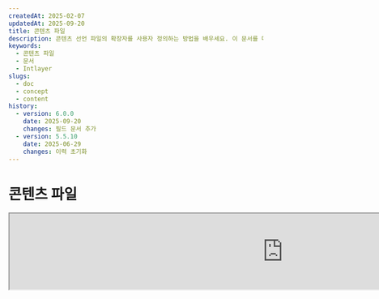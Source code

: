 ```yaml
---
createdAt: 2025-02-07
updatedAt: 2025-09-20
title: 콘텐츠 파일
description: 콘텐츠 선언 파일의 확장자를 사용자 정의하는 방법을 배우세요. 이 문서를 따라 프로젝트에서 조건을 효율적으로 구현하세요.
keywords:
  - 콘텐츠 파일
  - 문서
  - Intlayer
slugs:
  - doc
  - concept
  - content
history:
  - version: 6.0.0
    date: 2025-09-20
    changes: 필드 문서 추가
  - version: 5.5.10
    date: 2025-06-29
    changes: 이력 초기화
---
```


# 콘텐츠 파일

<iframe title="i18n, Markdown, JSON… 모든 것을 관리하는 단일 솔루션 | Intlayer" class="m-auto aspect-[16/9] w-full overflow-hidden rounded-lg border-0" allow="autoplay; gyroscope;" loading="lazy" width="1080" height="auto" src="https://www.youtube.com/embed/1VHgSY_j9_I?autoplay=0&amp;origin=http://intlayer.org&amp;controls=0&amp;rel=1"/>

## 콘텐츠 파일이란 무엇인가요?

Intlayer에서 콘텐츠 파일은 사전 정의를 포함하는 파일입니다.  
이 파일들은 애플리케이션의 텍스트 콘텐츠, 번역 및 리소스를 선언합니다.  
콘텐츠 파일은 Intlayer에 의해 처리되어 사전을 생성합니다.

사전은 애플리케이션이 `useIntlayer` 훅을 사용하여 가져올 최종 결과물입니다.

### 주요 개념

#### 사전(Dictionary)

사전은 키로 구성된 콘텐츠의 구조화된 모음입니다. 각 사전은 다음을 포함합니다:

- **키(Key)**: 사전의 고유 식별자
- **콘텐츠(Content)**: 실제 콘텐츠 값(텍스트, 숫자, 객체 등)
- **메타데이터(Metadata)**: 제목, 설명, 태그 등 추가 정보

#### 콘텐츠 파일

콘텐츠 파일 예시:

```tsx fileName="src/example.content.tsx" contentDeclarationFormat="typescript"
import { type ReactNode } from "react";
import {
  t,
  enu,
  cond,
  nest,
  md,
  insert,
  file,
  type Dictionary,
} from "intlayer";

interface Content {
  imbricatedContent: {
    imbricatedContent2: {
      stringContent: string;
      numberContent: number;
      booleanContent: boolean;
      javaScriptContent: string;
    };
  };
  multilingualContent: string;
  quantityContent: string;
  conditionalContent: string;
  markdownContent: never;
  externalContent: string;
  insertionContent: string;
  nestedContent: string;
  fileContent: string;
  jsxContent: ReactNode;
}

export default {
  key: "page",
  content: {
    imbricatedContent: {
      imbricatedContent2: {
        stringContent: "Hello World",
        numberContent: 123,
        booleanContent: true,
        javaScriptContent: `${process.env.NODE_ENV}`,
      },
    },
    multilingualContent: t({
      ko: "한국어 콘텐츠",
      en: "English content",
      "en-GB": "English content (UK)",
      fr: "French content",
      es: "Spanish content",
    }),
    quantityContent: enu({
      "<-1": "마이너스 1대 미만의 자동차",
      "-1": "마이너스 1대의 자동차",
      "0": "자동차 없음",
      "1": "자동차 1대",
      ">5": "몇 대의 자동차",
      ">19": "많은 자동차",
    }),
    conditionalContent: cond({
      true: "검증이 활성화됨",
      false: "검증이 비활성화됨",
    }),
    insertionContent: insert("안녕하세요 {{name}}!"),
    nestedContent: nest(
      "navbar", // 중첩할 사전의 키
      "login.button" // [선택 사항] 중첩할 콘텐츠 경로
    ),
    fileContent: file("./path/to/file.txt"),
    externalContent: fetch("https://example.com").then((res) => res.json()),
    markdownContent: md("# 마크다운 예제"),

    /*
     * `react-intlayer` 또는 `next-intlayer`를 사용할 때만 사용 가능
     */
    jsxContent: <h1>내 제목</h1>,
  },
} satisfies Dictionary<Content>; // [선택 사항] Dictionary는 제네릭이며 사전의 형식을 강화할 수 있습니다
```

```javascript fileName="src/example.content.mjx" contentDeclarationFormat="esm"
import { t, enu, cond, nest, md, insert, file } from "intlayer";

/** @type {import('intlayer').Dictionary} */
export default {
  key: "page",
  content: {
    imbricatedContent: {
      imbricatedContent2: {
        stringContent: "Hello World",
        numberContent: 123,
        booleanContent: true,
        javaScriptContent: `${process.env.NODE_ENV}`,
      },
      imbricatedArray: [1, 2, 3],
    },
    multilingualContent: t({
      en: "English content",
      "en-GB": "English content (UK)",
      fr: "French content",
      es: "Spanish content",
    }),
    quantityContent: enu({
      "<-1": "마이너스 1대 미만의 자동차",
      "-1": "마이너스 1대의 자동차",
      "0": "자동차 없음",
      "1": "자동차 1대",
      ">5": "몇 대의 자동차",
      ">19": "많은 자동차",
    }),
    conditionalContent: cond({
      true: "검증이 활성화됨",
      false: "검증이 비활성화됨",
    }),
    insertionContent: insert("안녕하세요 {{name}}!"),
    nestedContent: nest(
      "navbar", // 중첩할 사전의 키
      "login.button" // [선택 사항] 중첩할 콘텐츠의 경로
    ),
    markdownContent: md("# 마크다운 예제"),
    fileContent: file("./path/to/file.txt"),
    externalContent: fetch("https://example.com").then((res) => res.json())

    // `react-intlayer` 또는 `next-intlayer`를 사용할 때만 사용 가능
    jsxContent: <h1>내 제목</h1>,
  },
};
```

```javascript fileName="src/example.content.cjx" contentDeclarationFormat="commonjs"
const { t, enu, cond, nest, md, insert, file } = require("intlayer");

/** @type {import('intlayer').Dictionary} */
module.exports = {
  key: "page",
  content: {
    imbricatedContent: {
      imbricatedContent2: {
        stringContent: "Hello World",
        numberContent: 123,
        booleanContent: true,
        javaScriptContent: `${process.env.NODE_ENV}`,
      },
      imbricatedArray: [1, 2, 3],
    },
    multilingualContent: t({
      ko: "한국어 콘텐츠",
      en: "English content",
      "en-GB": "English content (UK)",
      fr: "French content",
      es: "Spanish content",
    }),
    quantityContent: enu({
      "<-1": "마이너스 1대 미만의 자동차",
      "-1": "마이너스 1대의 자동차",
      "0": "자동차 없음",
      "1": "자동차 1대",
      ">5": "몇 대의 자동차",
      ">19": "많은 자동차",
    }),
    conditionalContent: cond({
      true: "검증이 활성화됨",
      false: "검증이 비활성화됨",
    }),
    insertionContent: insert("안녕하세요 {{name}}!"),
    nestedContent: nest(
      "navbar", // 중첩할 사전의 키
      "login.button" // [선택 사항] 중첩할 콘텐츠 경로
    ),
    markdownContent: md("# 마크다운 예제"),
    fileContent: file("./path/to/file.txt"),
    externalContent: fetch("https://example.com").then((res) => res.json())

    // `react-intlayer` 또는 `next-intlayer`를 사용할 때만 사용 가능
    jsxContent: <h1>내 제목</h1>,
  },
};
```

```json5 fileName="src/example.content.json"  contentDeclarationFormat="json"
{
  "$schema": "https://intlayer.org/schema.json",
  "key": "page",
  "content": {
    "imbricatedContent": {
      "imbricatedContent2": {
        "stringContent": "안녕하세요 세계",
        "numberContent": 123,
        "booleanContent": true,
      },
      "imbricatedArray": [1, 2, 3],
    },
    "multilingualContent": {
      "nodeType": "translation",
      "translation": {
        "en": "English content",
        "en-GB": "English content (UK)",
        "fr": "French content",
        "es": "Spanish content",
      },
    },
    "quantityContent": {
      "nodeType": "enumeration",
      "enumeration": {
        "0": "차 없음",
        "1": "차 한 대",
        "<-1": "마이너스 1대 미만",
        "-1": "마이너스 1대",
        ">5": "몇 대의 차",
        ">19": "많은 차",
      },
    },
    "conditionalContent": {
      "nodeType": "condition",
      "condition": {
        "true": "검증이 활성화됨",
        "false": "검증이 비활성화됨",
      },
    },
    "insertionContent": {
      "nodeType": "insertion",
      "insertion": "안녕하세요 {{name}}!",
    },
    "nestedContent": {
      "nodeType": "nested",
      "nested": { "dictionaryKey": "app" },
    },
    "markdownContent": {
      "nodeType": "markdown",
      "markdown": "# 마크다운 예제",
    },
    "fileContent": {
      "nodeType": "file",
      "file": "./path/to/file.txt",
    },
    "jsxContent": {
      "type": "h1",
      "key": null,
      "ref": null,
      "props": {
        "children": ["내 제목"],
      },
    },
  },
}
```

#### 콘텐츠 노드

콘텐츠 노드는 사전 콘텐츠의 기본 구성 요소입니다. 다음과 같을 수 있습니다:

- **원시 값**: 문자열, 숫자, 불리언, null, undefined
- **타입이 지정된 노드**: 번역, 조건, 마크다운 등과 같은 특수 콘텐츠 유형
- **함수**: 런타임에 평가될 수 있는 동적 콘텐츠 [함수 가져오기 참조](https://github.com/aymericzip/intlayer/blob/main/docs/docs/ko/dictionary/function_fetching.md)
- **중첩 콘텐츠**: 다른 사전에 대한 참조

#### 콘텐츠 유형

Intlayer는 타입이 지정된 노드를 통해 다양한 콘텐츠 유형을 지원합니다:

- **번역 콘텐츠**: 로케일별 값이 포함된 다국어 텍스트 [번역 콘텐츠 보기](https://github.com/aymericzip/intlayer/blob/main/docs/docs/ko/dictionary/translation_content.md)
- **조건 콘텐츠**: 불리언 표현식에 기반한 조건부 콘텐츠 [조건 콘텐츠 보기](https://github.com/aymericzip/intlayer/blob/main/docs/docs/ko/dictionary/condition_content.md)
- **열거형 콘텐츠**: 열거된 값에 따라 달라지는 콘텐츠 [열거형 콘텐츠 보기](https://github.com/aymericzip/intlayer/blob/main/docs/docs/ko/dictionary/enumeration_content.md)
- **삽입 콘텐츠**: 다른 콘텐츠에 삽입할 수 있는 콘텐츠 [삽입 콘텐츠 보기](https://github.com/aymericzip/intlayer/blob/main/docs/docs/ko/dictionary/insertion_content.md)
- **Markdown Content**: 마크다운 형식의 리치 텍스트 콘텐츠 [Markdown Content 보기](https://github.com/aymericzip/intlayer/blob/main/docs/docs/ko/dictionary/markdown_content.md)
- **Nested Content**: 다른 사전을 참조하는 콘텐츠 [Nested Content 보기](https://github.com/aymericzip/intlayer/blob/main/docs/docs/ko/dictionary/nested_content.md)
- **Gender Content**: 성별에 따라 달라지는 콘텐츠 [Gender Content 보기](https://github.com/aymericzip/intlayer/blob/main/docs/docs/ko/dictionary/gender_content.md)
- **File Content**: 외부 파일을 참조하는 콘텐츠 [File Content 보기](https://github.com/aymericzip/intlayer/blob/main/docs/docs/ko/dictionary/file_content.md)

## 사전 구조

Intlayer에서 사전은 `Dictionary` 타입으로 정의되며, 동작을 제어하는 여러 속성을 포함합니다:

### 필수 속성

#### `key` (string)

사전의 식별자입니다. 동일한 키를 가진 여러 사전이 있을 경우, Intlayer가 자동으로 병합합니다.

> 케밥 케이스 명명 규칙을 사용하세요 (예: `"about-page-meta"`).

#### Content (string | number | boolean | object | array | function)

`content` 속성은 실제 사전 데이터를 포함하며 다음을 지원합니다:

- **원시 값**: 문자열, 숫자, 불리언, null, undefined
- **타입화된 노드**: Intlayer의 헬퍼 함수를 사용한 특수 콘텐츠 타입
- **중첩 객체**: 복잡한 데이터 구조
- **배열**: 콘텐츠 모음
- **함수**: 동적 콘텐츠 평가

### 선택적 속성

#### `title` (string)

사람이 읽을 수 있는 사전의 제목으로, 편집기 및 CMS 시스템에서 사전을 식별하는 데 도움이 됩니다. 이는 많은 수의 사전을 관리하거나 콘텐츠 관리 인터페이스에서 작업할 때 특히 유용합니다.

**예시:**

```typescript
{
  key: "about-page-meta",
  title: "About Page Metadata",
  content: { /* ... */ }
}
```

#### `description` (string)

사전의 목적, 사용 지침 및 특별 고려 사항을 설명하는 상세한 설명입니다. 이 설명은 AI 기반 번역 생성의 컨텍스트로도 사용되어 번역 품질과 일관성을 유지하는 데 중요합니다.

**예시:**

```typescript
{
  key: "about-page-meta",
  description: [
    "This dictionary manages the metadata of the About Page",
"SEO에 대한 좋은 관행을 고려하세요:",
"- 제목은 50자에서 60자 사이여야 합니다",
"- 설명은 150자에서 160자 사이여야 합니다",
].join('\n'),
content: { /* ... */ }
}
```

#### `tags` (string[])

사전을 분류하고 조직하기 위한 문자열 배열입니다. 태그는 추가적인 문맥을 제공하며, 편집기나 CMS 시스템에서 필터링, 검색 또는 사전 조직에 사용될 수 있습니다.

**예시:**

```typescript
{
  key: "about-page-meta",
  tags: ["metadata", "about-page", "seo"],
  content: { /* ... */ }
}
```

#### `locale` (LocalesValues)

사전을 각 로케일별 사전으로 변환하며, content에 선언된 각 필드는 자동으로 번역 노드로 변환됩니다. 이 속성이 설정되면:

- 사전은 단일 로케일 사전으로 처리됩니다.
- 각 필드는 해당 특정 로케일에 대한 번역 노드가 됩니다.
- 이 속성을 사용할 때는 콘텐츠 내에서 번역 노드(`t()`)를 사용해서는 안 됩니다.
- 이 속성이 없으면 사전은 다국어 사전으로 처리됩니다.

> 자세한 내용은 [Intlayer의 로케일별 콘텐츠 선언](https://github.com/aymericzip/intlayer/blob/main/docs/docs/ko/per_locale_file.md)을 참조하세요.

**예시:**

```json
// 로케일별 사전
{
  "key": "about-page",
  "locale": "en",
  "content": {
    "title": "About Us", // 'en'에 대한 번역 노드가 됩니다.
    "description": "Learn more about our company"
  }
}
```

#### `autoFill` (AutoFill)

외부 소스에서 사전 내용을 자동으로 채우기 위한 지침입니다. 이는 `intlayer.config.ts`에서 전역으로 설정하거나 각 사전별로 설정할 수 있습니다. 여러 형식을 지원합니다:

- **`true`**: 모든 로케일에 대해 자동 채우기 활성화
- **`string`**: 단일 파일 경로나 변수 템플릿
- **`object`**: 로케일별 파일 경로

**예시:**

```json
// 모든 로케일에 대해 활성화
{
  "autoFill": true
}
// 단일 파일
{
  "autoFill": "./translations/aboutPage.content.json"
}
// 변수 템플릿 사용
{
  "autoFill": "/messages/{{locale}}/{{key}}/{{fileName}}.content.json"
}
// 로케일별 세부 설정
{
  "autoFill": {
    "en": "./translations/en/aboutPage.content.json",
    "fr": "./translations/fr/aboutPage.content.json",
    "es": "./translations/es/aboutPage.content.json"
  }
}
```

**사용 가능한 변수들:**

- `{{locale}}` – 로케일 코드 (예: `fr`, `es`)
- `{{fileName}}` – 파일 이름 (예: `example`)
- `{{key}}` – 사전 키 (예: `example`)

> 자세한 내용은 [Intlayer의 자동 채우기 구성](https://github.com/aymericzip/intlayer/blob/main/docs/docs/ko/autoFill.md)을 참조하세요.

##### `priority` (숫자)

충돌 해결을 위한 사전의 우선순위를 나타냅니다. 여러 사전이 동일한 키를 가질 때, 우선순위 숫자가 가장 높은 사전이 다른 사전을 덮어씁니다. 이는 콘텐츠 계층 구조 및 덮어쓰기를 관리하는 데 유용합니다.

**예시:**

```typescript
// 기본 사전
{
  key: "welcome-message",
  priority: 1,
  content: { message: "Welcome!" }
}

// 덮어쓰기 사전
{
  key: "welcome-message",
  priority: 10,
  content: { message: "프리미엄 서비스에 오신 것을 환영합니다!" }
}
// 이것은 기본 사전을 덮어씁니다
```

### CMS 속성

##### `version` (string)

원격 사전의 버전 식별자입니다. 현재 사용 중인 사전의 버전을 추적하는 데 도움이 되며, 특히 원격 콘텐츠 관리 시스템 작업 시 유용합니다.

##### `live` (boolean)

원격 사전의 경우, 사전을 런타임에 실시간으로 가져올지 여부를 나타냅니다. 활성화되면:

- `intlayer.config.ts`에서 `importMode`가 "live"로 설정되어 있어야 합니다.
- 라이브 서버가 실행 중이어야 합니다.
- 사전은 라이브 동기화 API를 사용하여 런타임에 가져옵니다.
- 라이브 상태이지만 가져오기에 실패하면 동적 값으로 대체됩니다.
- 라이브가 아니면 최적의 성능을 위해 빌드 시 사전이 변환됩니다.

### 시스템 속성 (자동 생성됨)

이 속성들은 Intlayer에 의해 자동으로 생성되며 수동으로 수정해서는 안 됩니다:

##### `$schema` (string)

사전 구조의 유효성을 검사하는 데 사용되는 JSON 스키마입니다. 사전 무결성을 보장하기 위해 Intlayer가 자동으로 추가합니다.

##### `id` (string)

원격 사전의 경우, 원격 서버에서 사전을 고유하게 식별하는 식별자입니다. 원격 콘텐츠를 가져오고 관리하는 데 사용됩니다.

##### `localId` (LocalDictionaryId)

로컬 사전의 고유 식별자입니다. Intlayer가 자동으로 생성하며, 사전이 로컬인지 원격인지 및 위치를 식별하는 데 도움을 줍니다.

##### `localIds` (LocalDictionaryId[])

병합된 사전의 경우, 이 배열에는 함께 병합된 모든 사전의 ID가 포함됩니다. 병합된 콘텐츠의 출처를 추적하는 데 유용합니다.

##### `filePath` (string)

로컬 사전의 파일 경로로, 사전이 생성된 `.content` 파일을 나타냅니다. 디버깅 및 출처 추적에 도움이 됩니다.

##### `versions` (string[])

원격 사전의 경우, 이 배열에는 사전의 모든 사용 가능한 버전이 포함됩니다. 사용 가능한 버전을 추적하는 데 도움이 됩니다.

##### `autoFilled` (true)

사전이 외부 소스에서 자동으로 채워졌는지 여부를 나타냅니다. 충돌이 발생할 경우, 기본 사전이 자동 채워진 사전을 덮어씁니다.

##### `location` ('distant' | 'locale')

사전의 위치를 나타냅니다:

- `'locale'`: 로컬 사전 (콘텐츠 파일에서 가져옴)
- `'distant'`: 원격 사전 (외부 소스에서 가져옴)

## 콘텐츠 노드 유형

Intlayer는 기본 원시 값을 확장하는 여러 전문화된 콘텐츠 노드 유형을 제공합니다:

### 번역 콘텐츠 (`t`)

로케일에 따라 달라지는 다국어 콘텐츠:

```typescript
import { t } from "intlayer";

// TypeScript/JavaScript
multilingualContent: t({
  en: "Welcome to our website",
  fr: "Bienvenue sur notre site web",
  es: "Bienvenido a nuestro sitio web",
});
```

### 조건 콘텐츠 (`cond`)

불리언 조건에 따라 변경되는 콘텐츠:

```typescript
import { cond } from "intlayer";

conditionalContent: cond({
  true: "User is logged in",
  false: "Please log in to continue",
});
```

### 열거형 콘텐츠 (`enu`)

열거형 값에 따라 달라지는 콘텐츠:

```typescript
import { enu } from "intlayer";

statusContent: enu({
  pending: "귀하의 요청이 보류 중입니다",
  approved: "귀하의 요청이 승인되었습니다",
  rejected: "귀하의 요청이 거부되었습니다",
});
```

### 삽입 콘텐츠 (`insert`)

다른 콘텐츠에 삽입할 수 있는 콘텐츠:

```typescript
import { insert } from "intlayer";

insertionContent: insert("이 텍스트는 어디에나 삽입할 수 있습니다");
```

### 중첩 콘텐츠 (`nest`)

다른 사전에 대한 참조:

```typescript
import { nest } from "intlayer";

nestedContent: nest("about-page");
```

### 마크다운 콘텐츠 (`md`)

마크다운 형식의 리치 텍스트 콘텐츠:

```typescript
import { md } from "intlayer";

markdownContent: md(
  "# 환영합니다\n\n이것은 [링크](https://example.com)가 포함된 **굵은** 텍스트입니다"
);
```

### 성별에 따른 콘텐츠 (`gender`)

성별에 따라 달라지는 콘텐츠:

```typescript
import { gender } from "intlayer";

genderContent: gender({
  male: "그는 개발자입니다",
  female: "그녀는 개발자입니다",
  other: "그들은 개발자입니다",
});
```

### 파일 콘텐츠 (`file`)

외부 파일에 대한 참조:

```typescript
import { file } from "intlayer";

fileContent: file("./path/to/content.txt");
```

## 콘텐츠 파일 생성하기

### 기본 콘텐츠 파일 구조

콘텐츠 파일은 `Dictionary` 타입을 만족하는 기본 객체를 내보냅니다:

```typescript
// example.content.ts
import { t, cond, nest, md, insert, file } from "intlayer";

export default {
  key: "welcome-page",
  title: "환영 페이지 콘텐츠",
  description: "히어로 섹션과 기능을 포함한 메인 환영 페이지용 콘텐츠",
  tags: ["페이지", "환영", "홈페이지"],
  content: {
    hero: {
      title: t({
        en: "Welcome to Our Platform",
        fr: "Bienvenue sur Notre Plateforme",
        es: "Bienvenido a Nuestra Plataforma",
      }),
      subtitle: t({
        en: "Build amazing applications with ease",
        fr: "Construisez des applications incroyables avec facilité",
        es: "Construye aplicaciones increíbles con facilidad",
      }),
      cta: cond({
        true: t({
          en: "Get Started",
          fr: "Commencer",
          es: "Comenzar",
        }),
        false: t({
          en: "Sign Up",
          fr: "S'inscrire",
          es: "Registrarse",
        }),
      }),
    },
    features: [
      {
        title: t({
          ko: "사용하기 쉬움",
          en: "Easy to Use",
          fr: "Facile à Utiliser",
          es: "Fácil de Usar",
        }),
        description: t({
          ko: "모든 숙련도에 적합한 직관적인 인터페이스",
          en: "Intuitive interface for all skill levels",
          fr: "Interface intuitive pour tous les niveaux",
          es: "Interfaz intuitiva para todos los niveles",
        }),
      },
    ],
    documentation: nest("documentation"),
    readme: file("./README.md"),
  },
} satisfies Dictionary;
```

### JSON Content File

You can also create content files in JSON format:

```json
{
  "key": "welcome-page",
  "title": "환영 페이지 콘텐츠",
  "description": "메인 환영 페이지용 콘텐츠",
  "tags": ["page", "welcome"],
  "content": {
    "hero": {
      "title": {
        "nodeType": "translation",
        "translation": {
          "en": "우리 플랫폼에 오신 것을 환영합니다",
          "fr": "Bienvenue sur Notre Plateforme"
        }
      },
      "subtitle": {
        "nodeType": "translation",
        "translation": {
          "en": "쉽게 놀라운 애플리케이션을 만드세요",
          "fr": "Construisez des applications incroyables avec facilité"
        }
      }
    }
  }
}
```

### 지역별 콘텐츠 파일

지역별 사전을 위해 `locale` 속성을 지정하세요:

```typescript
// welcome-page.en.content.ts
export default {
  key: "welcome-page",
  locale: "en",
  content: {
    hero: {
      title: "우리 플랫폼에 오신 것을 환영합니다",
      subtitle: "쉽게 놀라운 애플리케이션을 만드세요",
    },
  },
} satisfies Dictionary;
```

```typescript
// welcome-page.fr.content.ts
export default {
  key: "welcome-page",
  locale: "fr",
  content: {
    hero: {
      title: "Bienvenue sur Notre Plateforme",
      subtitle: "Construisez des applications incroyables avec facilité",
    },
  },
} satisfies Dictionary;
```

## 콘텐츠 파일 확장자

Intlayer는 콘텐츠 선언 파일의 확장자를 사용자 정의할 수 있도록 허용합니다. 이 사용자 정의는 대규모 프로젝트를 관리하는 데 유연성을 제공하며 다른 모듈과의 충돌을 방지하는 데 도움이 됩니다.

### 기본 확장자

기본적으로 Intlayer는 콘텐츠 선언을 위해 다음 확장자를 가진 모든 파일을 감시합니다:

- `.content.json`
- `.content.ts`
- `.content.tsx`
- `.content.js`
- `.content.jsx`
- `.content.mjs`
- `.content.mjx`
- `.content.cjs`
- `.content.cjx`

이 기본 확장자는 대부분의 애플리케이션에 적합합니다. 그러나 특정 요구 사항이 있는 경우, 빌드 프로세스를 간소화하고 다른 구성 요소와의 충돌 위험을 줄이기 위해 사용자 정의 확장자를 정의할 수 있습니다.

> Intlayer가 콘텐츠 선언 파일을 식별하는 데 사용하는 파일 확장자를 사용자 정의하려면 Intlayer 구성 파일에서 지정할 수 있습니다. 이 방법은 감시 프로세스의 범위를 제한하여 빌드 성능을 향상시키는 대규모 프로젝트에 유용합니다.

## 고급 개념

### 사전 병합

여러 사전이 동일한 키를 가질 때, Intlayer는 자동으로 이를 병합합니다. 병합 동작은 여러 요인에 따라 달라집니다:

- **우선순위**: `priority` 값이 높은 사전이 낮은 값을 가진 사전을 덮어씁니다
- **자동 채우기 대 기본**: 기본 사전이 자동 채우기 사전을 덮어씁니다.
- **위치**: 우선순위가 같을 때 로컬 사전이 원격 사전을 덮어씁니다.

### 타입 안전성

Intlayer는 콘텐츠 파일에 대해 완전한 TypeScript 지원을 제공합니다:

```typescript
// 콘텐츠 타입 정의
interface WelcomePageContent {
  hero: {
    title: string;
    subtitle: string;
    cta: string;
  };
  features: Array<{
    title: string;
    description: string;
  }>;
}

// 사전에서 사용
export default {
  key: "welcome-page",
  content: {
    // TypeScript가 자동 완성 및 타입 검사를 제공합니다
    hero: {
      title: "Welcome",
      subtitle: "Build amazing apps",
      cta: "Get Started",
    },
  },
} satisfies Dictionary<WelcomePageContent>;
```

### 노드 중첩

함수들을 다른 함수 안에 문제없이 중첩할 수 있습니다.

예시:

```javascript fileName="src/example.content.tsx" contentDeclarationFormat="typescript"
import { t, enu, cond, nest, md, type Dictionary } from "intlayer";

const getName = async () => "John Doe";

export default {
  key: "page",
  content: {
    // `getIntlayer('page','en').hiMessage`는 `['Hi', ' ', 'John Doe']`를 반환합니다.
    hiMessage: [
      t({
        en: "Hi",
        fr: "Salut",
        es: "Hola",
      }),
      " ",
      getName(),
    ],
    // 조건, 열거형, 다국어 콘텐츠를 중첩한 복합 콘텐츠
    // `getIntlayer('page','en').advancedContent(true)(10)`는 'Multiple items found'를 반환합니다.
    advancedContent: cond({
      true: enu({
        "0": t({
          en: "No items found",
          fr: "Aucun article trouvé",
          es: "No se encontraron artículos",
        }),
        "1": t({
          en: "One item found",
          fr: "Un article trouvé",
          es: "Se encontró un artículo",
        }),
        ">1": t({
          en: "Multiple items found",
          fr: "Plusieurs articles trouvés",
          es: "Se encontraron múltiples artículos",
        }),
      }),
      false: t({
        en: "No valid data available",
        fr: "Aucune donnée valide disponible",
        es: "No hay datos válidos disponibles",
      }),
    }),
  },
} satisfies Dictionary;
```

```javascript fileName="src/example.content.mjx" contentDeclarationFormat="esm"
import { t, enu, cond, nest, md } from "intlayer";

const getName = async () => "John Doe";

/** @type {import('intlayer').Dictionary} */
export default {
  key: "page",
  content: {
    // `getIntlayer('page','en').hiMessage`는 `['Hi', ' ', 'John Doe']`를 반환합니다.
    hiMessage: [
      t({
        en: "Hi",
        fr: "Salut",
        es: "Hola",
      }),
      " ",
      getName(),
    ],
    // 조건, 열거형, 다국어 콘텐츠를 중첩한 복합 콘텐츠
    // `getIntlayer('page','en').advancedContent(true)(10)`는 'Multiple items found'를 반환합니다.
    advancedContent: cond({
      true: enu({
        "0": t({
          en: "No items found",
          fr: "Aucun article trouvé",
          es: "No se encontraron artículos",
        }),
        "1": t({
          en: "One item found",
          fr: "Un article trouvé",
          es: "Se encontró un artículo",
        }),
        ">1": t({
          en: "Multiple items found",
          fr: "Plusieurs articles trouvés",
          es: "Se encontraron múltiples artículos",
        }),
      }),
      false: t({
        en: "No valid data available",
        fr: "Aucune donnée valide disponible",
        es: "No hay datos válidos disponibles",
      }),
    }),
  },
};
```

```javascript fileName="src/example.content.cjx" contentDeclarationFormat="commonjs"
const { t, enu, cond, nest, md } = require("intlayer");

const getName = async () => "John Doe";

/** @type {import('intlayer').Dictionary} */
module.exports = {
  key: "page",
  content: {
    // `getIntlayer('page','en').hiMessage`는 `['Hi', ' ', 'John Doe']`를 반환합니다.
    hiMessage: [
      t({
        en: "Hi",
        fr: "Salut",
        es: "Hola",
      }),
      " ",
      getName(),
    ],
    // 조건, 열거형, 다국어 콘텐츠를 포함하는 복합 콘텐츠
    // `getIntlayer('page','en').advancedContent(true)(10)`는 '여러 항목이 발견됨'을 반환합니다.
    advancedContent: cond({
      true: enu({
        "0": t({
          en: "No items found",
          fr: "Aucun article trouvé",
          es: "No se encontraron artículos",
        }),
        "1": t({
          en: "One item found",
          fr: "Un article trouvé",
          es: "Se encontró un artículo",
        }),
        ">1": t({
          en: "Multiple items found",
          fr: "Plusieurs articles trouvés",
          es: "Se encontraron múltiples artículos",
        }),
      }),
      false: t({
        en: "No valid data available",
        fr: "Aucune donnée valide disponible",
        es: "No hay datos válidos disponibles",
      }),
    }),
  },
};
```

```json5 fileName="src/example.content.json"  contentDeclarationFormat="json"
{
  "$schema": "https://intlayer.org/schema.json",
  "key": "page",
  "content": {
    "hiMessage": {
      "nodeType": "composite",
      "composite": [
        {
          "nodeType": "translation",
          "translation": {
            en: "Hi", // 인사말
            fr: "Salut",
            es: "Hola",
          },
        },
        " ",
        "John Doe",
      ],
    },
    "advancedContent": {
      "nodeType": "condition",
      "condition": {
        "true": {
          "nodeType": "enumeration",
          "enumeration": {
            "0": {
              "nodeType": "translation",
              "translation": {
                "en": "No items found",
                "fr": "Aucun article trouvé",
                "es": "No se encontraron artículos",
                "ko": "항목이 없습니다",
              },
            },
            "1": {
              "nodeType": "translation",
              "translation": {
                "en": "One item found",
                "fr": "Un article trouvé",
                "es": "Se encontró un artículo",
                "ko": "항목 1개 발견",
              },
            },
            ">1": {
              "nodeType": "translation",
              "translation": {
                "en": "Multiple items found",
                "fr": "Plusieurs articles trouvés",
                "es": "Se encontraron múltiples artículos",
                "ko": "여러 항목 발견",
              },
            },
          },
        },
        "false": {
          "nodeType": "translation",
          "translation": {
            "en": "No valid data available",
            "fr": "Aucune donnée valide disponible",
            "es": "No hay datos válidos disponibles",
          },
        },
      },
    },
  },
}
```

### 모범 사례

1. **명명 규칙**:
   - 사전 키에는 케밥 케이스(kebab-case)를 사용하세요 (`"about-page-meta"`)
   - 관련된 콘텐츠는 동일한 키 접두사 아래에 그룹화하세요

2. **콘텐츠 구성**:
   - 관련된 콘텐츠는 같은 사전에 함께 보관하세요
   - 복잡한 콘텐츠 구조는 중첩 객체를 사용하여 구성하세요
   - 분류를 위해 태그를 활용하세요
   - 누락된 번역은 `autoFill`을 사용하여 자동으로 채우세요

3. **성능**:
   - 감시 대상 파일의 범위를 제한하기 위해 콘텐츠 구성을 조정하세요.
   - 실시간 업데이트가 필요한 경우에만 라이브 사전을 사용하세요(예: A/B 테스트 등).
   - 빌드 시 사전을 최적화하기 위해 빌드 변환 플러그인(`@intlayer/swc` 또는 `@intlayer/babel`)이 활성화되어 있는지 확인하세요.
